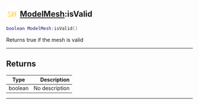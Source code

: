 ## <img src="../../.gitbook/assets/shared.png" width="32" height="32" /> [ModelMesh](../modelmesh/README.md):isValid

```lua
boolean ModelMesh:isValid()
```

Returns true if the mesh is valid<br>

-----------------
## Returns

| Type   | Description |
| ------ | ----------: |
| boolean | No description |


--------